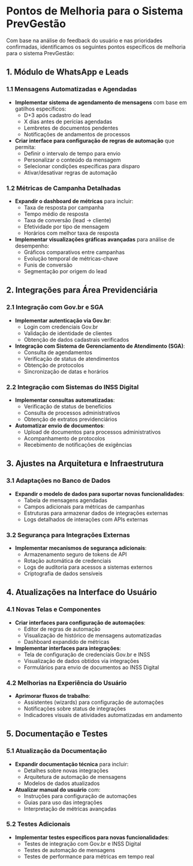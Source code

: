# Pontos de Melhoria para o Sistema PrevGestão

Com base na análise do feedback do usuário e nas prioridades confirmadas, identificamos os seguintes pontos específicos de melhoria para o sistema PrevGestão:

## 1. Módulo de WhatsApp e Leads

### 1.1 Mensagens Automatizadas e Agendadas
- **Implementar sistema de agendamento de mensagens** com base em gatilhos específicos:
  - D+3 após cadastro do lead
  - X dias antes de perícias agendadas
  - Lembretes de documentos pendentes
  - Notificações de andamentos de processos
- **Criar interface para configuração de regras de automação** que permita:
  - Definir o intervalo de tempo para envio
  - Personalizar o conteúdo da mensagem
  - Selecionar condições específicas para disparo
  - Ativar/desativar regras de automação

### 1.2 Métricas de Campanha Detalhadas
- **Expandir o dashboard de métricas** para incluir:
  - Taxa de resposta por campanha
  - Tempo médio de resposta
  - Taxa de conversão (lead → cliente)
  - Efetividade por tipo de mensagem
  - Horários com melhor taxa de resposta
- **Implementar visualizações gráficas avançadas** para análise de desempenho:
  - Gráficos comparativos entre campanhas
  - Evolução temporal de métricas-chave
  - Funis de conversão
  - Segmentação por origem do lead

## 2. Integrações para Área Previdenciária

### 2.1 Integração com Gov.br e SGA
- **Implementar autenticação via Gov.br**:
  - Login com credenciais Gov.br
  - Validação de identidade de clientes
  - Obtenção de dados cadastrais verificados
- **Integração com Sistema de Gerenciamento de Atendimento (SGA)**:
  - Consulta de agendamentos
  - Verificação de status de atendimentos
  - Obtenção de protocolos
  - Sincronização de datas e horários

### 2.2 Integração com Sistemas do INSS Digital
- **Implementar consultas automatizadas**:
  - Verificação de status de benefícios
  - Consulta de processos administrativos
  - Obtenção de extratos previdenciários
- **Automatizar envio de documentos**:
  - Upload de documentos para processos administrativos
  - Acompanhamento de protocolos
  - Recebimento de notificações de exigências

## 3. Ajustes na Arquitetura e Infraestrutura

### 3.1 Adaptações no Banco de Dados
- **Expandir o modelo de dados para suportar novas funcionalidades**:
  - Tabela de mensagens agendadas
  - Campos adicionais para métricas de campanhas
  - Estruturas para armazenar dados de integrações externas
  - Logs detalhados de interações com APIs externas

### 3.2 Segurança para Integrações Externas
- **Implementar mecanismos de segurança adicionais**:
  - Armazenamento seguro de tokens de API
  - Rotação automática de credenciais
  - Logs de auditoria para acessos a sistemas externos
  - Criptografia de dados sensíveis

## 4. Atualizações na Interface do Usuário

### 4.1 Novas Telas e Componentes
- **Criar interfaces para configuração de automações**:
  - Editor de regras de automação
  - Visualização de histórico de mensagens automatizadas
  - Dashboard expandido de métricas
- **Implementar interfaces para integrações**:
  - Tela de configuração de credenciais Gov.br e INSS
  - Visualização de dados obtidos via integrações
  - Formulários para envio de documentos ao INSS Digital

### 4.2 Melhorias na Experiência do Usuário
- **Aprimorar fluxos de trabalho**:
  - Assistentes (wizards) para configuração de automações
  - Notificações sobre status de integrações
  - Indicadores visuais de atividades automatizadas em andamento

## 5. Documentação e Testes

### 5.1 Atualização da Documentação
- **Expandir documentação técnica** para incluir:
  - Detalhes sobre novas integrações
  - Arquitetura de automação de mensagens
  - Modelos de dados atualizados
- **Atualizar manual do usuário** com:
  - Instruções para configuração de automações
  - Guias para uso das integrações
  - Interpretação de métricas avançadas

### 5.2 Testes Adicionais
- **Implementar testes específicos para novas funcionalidades**:
  - Testes de integração com Gov.br e INSS Digital
  - Testes de automação de mensagens
  - Testes de performance para métricas em tempo real
